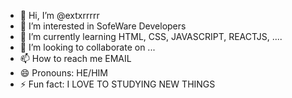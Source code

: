 - 👋 Hi, I’m @extxrrrrr
- 👀 I’m interested in SofeWare Developers
- 🌱 I’m currently learning HTML, CSS, JAVASCRIPT, REACTJS, ....
- 💞️ I’m looking to collaborate on ...
- 📫 How to reach me EMAIL
- 😄 Pronouns: HE/HIM
- ⚡ Fun fact: I LOVE TO STUDYING NEW THINGS

<!---
extxrrrrr/extxrrrrr is a ✨ special ✨ repository because its `README.md` (this file) appears on your GitHub profile.
You can click the Preview link to take a look at your changes.
--->
